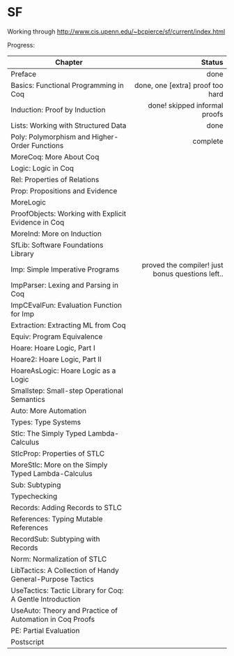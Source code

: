 SF
==

Working through http://www.cis.upenn.edu/~bcpierce/sf/current/index.html

Progress:

| Chapter       | Status        |
| ------------- |--------------:|
| Preface | done | 
| Basics: Functional Programming in Coq | done, one [extra] proof too hard | 
| Induction: Proof by Induction |  done! skipped informal proofs | 
| Lists: Working with Structured Data | done | 
| Poly: Polymorphism and Higher-Order Functions | complete | 
| MoreCoq: More About Coq | | 
| Logic: Logic in Coq | | 
| Rel: Properties of Relations | | 
| Prop: Propositions and Evidence | | 
| MoreLogic | | 
| ProofObjects: Working with Explicit Evidence in Coq | | 
| MoreInd: More on Induction | | 
| SfLib: Software Foundations Library | | 
| Imp: Simple Imperative Programs | proved the compiler! just bonus questions left.. | 
| ImpParser: Lexing and Parsing in Coq | | 
| ImpCEvalFun: Evaluation Function for Imp | | 
| Extraction: Extracting ML from Coq | | 
| Equiv: Program Equivalence | | 
| Hoare: Hoare Logic, Part I | | 
| Hoare2: Hoare Logic, Part II | | 
| HoareAsLogic: Hoare Logic as a Logic | | 
| Smallstep: Small-step Operational Semantics | | 
| Auto: More Automation | | 
| Types: Type Systems | | 
| Stlc: The Simply Typed Lambda-Calculus | | 
| StlcProp: Properties of STLC | | 
| MoreStlc: More on the Simply Typed Lambda-Calculus | | 
| Sub: Subtyping | | 
| Typechecking | | 
| Records: Adding Records to STLC | | 
| References: Typing Mutable References | | 
| RecordSub: Subtyping with Records | | 
| Norm: Normalization of STLC | | 
| LibTactics: A Collection of Handy General-Purpose Tactics | | 
| UseTactics: Tactic Library for Coq: A Gentle Introduction | | 
| UseAuto: Theory and Practice of Automation in Coq Proofs | | 
| PE: Partial Evaluation | | 
| Postscript | | 


